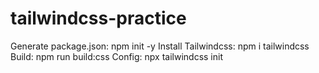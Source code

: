 # tailwindcss-practice
Generate package.json: npm init -y
Install Tailwindcss: npm i tailwindcss
Build: npm run build:css
Config: npx tailwindcss init